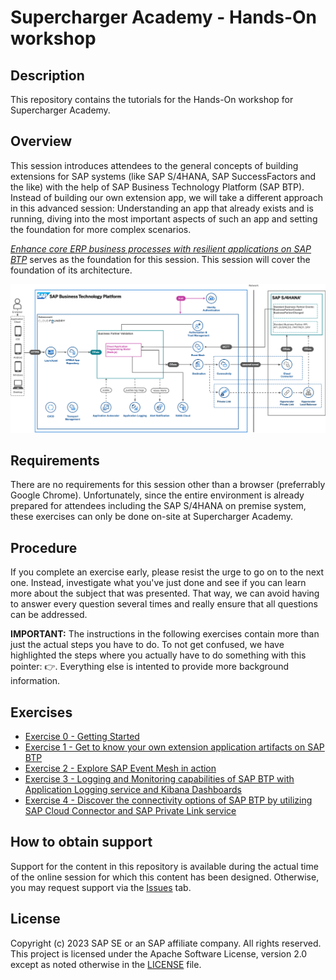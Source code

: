 # Supercharger Academy - Hands-On workshop

## Description

This repository contains the tutorials for the Hands-On workshop for Supercharger Academy.

## Overview

This session introduces attendees to the general concepts of building extensions for SAP systems (like SAP S/4HANA, SAP SuccessFactors and the like) with the help of SAP Business Technology Platform (SAP BTP). Instead of building our own extension app, we will take a different approach in this advanced session: Understanding an app that already exists and is running, diving into the most important aspects of such an app and setting the foundation for more complex scenarios.

[_Enhance core ERP business processes with resilient applications on SAP BTP_](https://github.com/SAP-samples/btp-build-resilient-apps) serves as the foundation for this session. This session will cover the foundation of its architecture.

![Highlevel Architecture](exercises/ex1/images/highlevel-arch.png)

## Requirements

There are no requirements for this session other than a browser (preferrably Google Chrome). Unfortunately, since the entire environment is already prepared for attendees including the SAP S/4HANA on premise system, these exercises can only be done on-site at Supercharger Academy.

## Procedure

If you complete an exercise early, please resist the urge to go on to the next one. Instead, investigate what you've just done and see if you can learn more about the subject that was presented. That way, we can avoid having to answer every question several times and really ensure that all questions can be addressed.

**IMPORTANT:** The instructions in the following exercises contain more than just the actual steps you have to do. To not get confused, we have highlighted the steps where you actually have to do something with this pointer: 👉. Everything else is intented to provide more background information.

## Exercises

- [Exercise 0 - Getting Started](exercises/ex0/)
- [Exercise 1 - Get to know your own extension application artifacts on SAP BTP](exercises/ex1/)
- [Exercise 2 - Explore SAP Event Mesh in action](exercises/ex2)
- [Exercise 3 - Logging and Monitoring capabilities of SAP BTP with Application Logging service and Kibana Dashboards](exercises/ex3/)
- [Exercise 4 - Discover the connectivity options of SAP BTP by utilizing SAP Cloud Connector and SAP Private Link service](exercises/ex4/)

## How to obtain support

Support for the content in this repository is available during the actual time of the online session for which this content has been designed. Otherwise, you may request support via the [Issues](../../issues) tab.

## License

Copyright (c) 2023 SAP SE or an SAP affiliate company. All rights reserved. This project is licensed under the Apache Software License, version 2.0 except as noted otherwise in the [LICENSE](LICENSES/Apache-2.0.txt) file.
